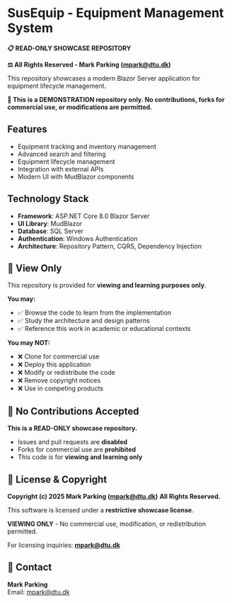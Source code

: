 # SusEquip - Equipment Management System

**📋 READ-ONLY SHOWCASE REPOSITORY**

**⚖️ All Rights Reserved - Mark Parking (mpark@dtu.dk)**

This repository showcases a modern Blazor Server application for equipment lifecycle management.

**🚫 This is a DEMONSTRATION repository only. No contributions, forks for commercial use, or modifications are permitted.**

## Features

- Equipment tracking and inventory management
- Advanced search and filtering
- Equipment lifecycle management
- Integration with external APIs
- Modern UI with MudBlazor components

## Technology Stack

- **Framework**: ASP.NET Core 8.0 Blazor Server
- **UI Library**: MudBlazor
- **Database**: SQL Server
- **Authentication**: Windows Authentication
- **Architecture**: Repository Pattern, CQRS, Dependency Injection

## 👀 View Only

This repository is provided for **viewing and learning purposes only**.

**You may:**
- ✅ Browse the code to learn from the implementation
- ✅ Study the architecture and design patterns
- ✅ Reference this work in academic or educational contexts

**You may NOT:**
- ❌ Clone for commercial use
- ❌ Deploy this application
- ❌ Modify or redistribute the code
- ❌ Remove copyright notices
- ❌ Use in competing products

## 🚫 No Contributions Accepted

**This is a READ-ONLY showcase repository.**

- Issues and pull requests are **disabled**
- Forks for commercial use are **prohibited**
- This code is for **viewing and learning only**

## 📜 License & Copyright

**Copyright (c) 2025 Mark Parking (mpark@dtu.dk)**
**All Rights Reserved.**

This software is licensed under a **restrictive showcase license**.

**VIEWING ONLY** - No commercial use, modification, or redistribution permitted.

For licensing inquiries: **mpark@dtu.dk**

## 📧 Contact

**Mark Parking**  
Email: mpark@dtu.dk  
